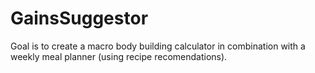 # GainsSuggestor

Goal is to create a macro body building calculator in combination with a weekly meal planner (using recipe recomendations).
